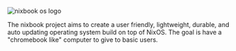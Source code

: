 ![nixbook os logo](https://github.com/user-attachments/assets/8511e040-ebf0-4090-b920-c051b23fcc9c)

The nixbook project aims to create a user friendly, lightweight, durable, and auto updating operating system build on top of NixOS.  The goal is have a "chromebook like" computer to give to basic users.
